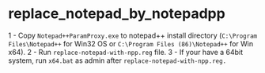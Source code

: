 # replace_notepad_by_notepadpp
1 - Copy `Notepad++ParamProxy.exe` to notepad++ install directory (`C:\Program Files\Notepad++` for Win32 OS or `C:\Program Files (86)\Notepad++` for Win x64).
2 - Run `replace-notepad-with-npp.reg` file.
3 - If your have a 64bit system, run `x64.bat` as admin after `replace-notepad-with-npp.reg.`

